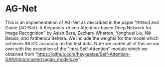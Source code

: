 # AG-Net
This is an implementation of AG-Net as described in the paper "Attend and Guide (AG-Net): A Keypoints-driven Attention-based Deep Network for Image Recognition" by  Asish Bera, Zachary Wharton, Yonghuai Liu, Nik Bessis, and Ardhendu Behera. We include the weights for the model which achieves 98.3% accuracy on the test data. Note we coded all of this on our own with the exception of the "Intra Self-Attention" module which we obtained from "https://github.com/heykeetae/Self-Attention-GAN/blob/master/sagan_models.py". 
